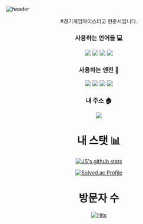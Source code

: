 ![header](https://capsule-render.vercel.app/api?type=slice&color=gradient&text=%20JunseoHyeon%20%20&height=200&fontSize=100) 

<!--
**hjs6082/hjs6082** is a ✨ _special_ ✨ repository because its `README.md` (this file) appears on your GitHub profile.

Here are some ideas to get you started:

- 🔭 I’m currently working on ...
- 🌱 I’m currently learning ...
- 👯 I’m looking to collaborate on ...
- 🤔 I’m looking for help with ...
- 💬 Ask me about ...
- 📫 How to reach me: ...
- 😄 Pronouns: ...
- ⚡ Fun fact: ...
-->

<div align="center">
#경기게임마이스터고 현준서입니다.
  
### 사용하는 언어들 💻
<img src="https://img.shields.io/badge/Python-3766AB?style=flat-square&logo=Python&logoColor=white"/></a>
<img src="https://img.shields.io/badge/Lua-2C2D72?style=flat-square&logo=Lua&logoColor=white"/></a>
<img src="https://img.shields.io/badge/C++-00599C?style=flat-square&logo=C%2B%2B&logoColor=white"/></a>
<img src="https://img.shields.io/badge/C Sharp-239120?style=flat-square&logo=C Sharp&logoColor=white"/></a>

### 사용하는 엔진 🔨
<img src="https://img.shields.io/badge/Unity-FFFFFF?style=flat-square&logo=Unity&logoColor=white"/></a>
<img src="https://img.shields.io/badge/Visual Studio Code-007ACC?style=flat-square&logo=Visual Studio Code&logoColor=white"/></a>
<img src="https://img.shields.io/badge/Roblox-000000?style=flat-square&logo=Roblox&logoColor=white"/></a>
<img src="https://img.shields.io/badge/Visual Studio-5C2D91?style=flat-square&logo=Visual Studio&logoColor=white"/></a>

### 내 주소 🏠 
<a href="https://www.instagram.com/jspratice/"><img src="https://img.shields.io/badge/Instagram-E4405F?style=flat-square&logo=Instagram&logoColor=white&link=https://www.instagram.com/jspratice"/></a>

# 내 스탯 📊
[![JS's github stats](https://github-readme-stats.vercel.app/api?username=hjs6082&show_icons=true&theme=monokai)](https://github.com/hjs6082/github-readme-stats) 

[![Solved.ac Profile](http://mazassumnida.wtf/api/v2/generate_badge?boj=hjs6082)](https://solved.ac/hjs6082/)

# 방문자 수
[![Hits](https://hits.seeyoufarm.com/api/count/incr/badge.svg?url=https%3A%2F%2Fgithub.com%2Fhjs6082%2Fhit-counter&count_bg=%2379C83D&title_bg=%23555555&icon=&icon_color=%23E7E7E7&title=hits&edge_flat=false)](https://hits.seeyoufarm.com)
</div>
